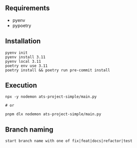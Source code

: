 ## Requirements
- pyenv
- pypoetry

## Installation
```shell
pyenv init
pyenv install 3.11
pyenv local 3.11
poetry env use 3.11
poetry install && poetry run pre-commit install
```

## Execution
```shell
npx -y nodemon ats-project-simple/main.py

# or

pnpm dlx nodemon ats-project-simple/main.py
```

## Branch naming
```
start branch name with one of fix|feat|docs|refactor|test
```
